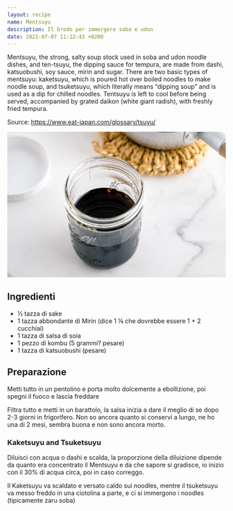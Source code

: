 ```yaml
---
layout: recipe
name: Mentsuyu
description: Il brodo per immergere soba e udon
date: 2021-07-07 11:12:43 +0200
---
```


Mentsuyu, the strong, salty soup stock used in soba and udon noodle dishes, and ten-tsuyu, the dipping sauce for tempura, are made from dashi, katsuobushi, soy sauce, mirin and sugar. There are two basic types of mentsuyu: kaketsuyu, which is poured hot over boiled noodles to make noodle soup, and tsuketsuyu, which literally means “dipping soup” and is used as a dip for chilled noodles. Tentsuyu is left to cool before being served, accompanied by grated daikon (white giant radish), with freshly fried tempura.

Source: https://www.eat-japan.com/glossary/tsuyu/

![Mentsuyu](/assets/images/mentsuyu.jpg)

## Ingredienti

- ½ tazza di sake
- 1 tazza abbondante di Mirin (dice 1 ⅛ che dovrebbe essere 1 + 2 cucchiai)
- 1 tazza di salsa di soia
- 1 pezzo di kombu (5 grammi? pesare)
- 1 tazza di katsuobushi (pesare)

## Preparazione

Metti tutto in un pentolino e porta molto dolcemente a ebollizione, poi spegni il fuoco e lascia freddare

Filtra tutto e metti in un barattolo, la salsa inizia a dare il meglio di se dopo 2-3 giorni in frigorifero. Non so ancora quanto si conservi a lungo, ne ho una di 2 mesi, sembra buona e non sono ancora morto.

### Kaketsuyu and Tsuketsuyu

Diluisci con acqua o dashi e scalda, la proporzione della diluizione dipende da quanto era concentrato il Mentsuyu e da che sapore si gradisce, io inizio con il 30% di acqua circa, poi in caso correggo.

Il Kaketsuyu va scaldato e versato caldo sui noodles, mentre il tsuketsuyu va messo freddo in una ciotolina a parte, e ci si immergono i noodles (tipicamente zaru soba)
